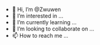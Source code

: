 - 👋 Hi, I’m @Zwuwen
- 👀 I’m interested in ...
- 🌱 I’m currently learning ...
- 💞️ I’m looking to collaborate on ...
- 📫 How to reach me ...

<!---
Zwuwen/Zwuwen is a ✨ special ✨ repository because its `README.md` (this file) appears on your GitHub profile.
You can click the Preview link to take a look at your changes.
--->

